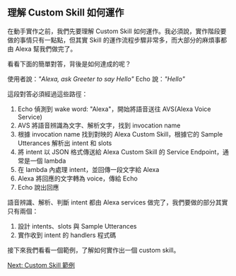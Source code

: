 ## 理解 Custom Skill 如何運作

在動手實作之前，我們先要理解 Custom Skill 如何運作。我必須說，實作階段要做的事情只有一點點，但其實 Skill 的運作流程步驟非常多，而大部分的麻煩事都由 Alexa 幫我們做完了。

看看下面的簡單對答，背後是如何達成的呢？

使用者說：*"Alexa, ask Greeter to say Hello"* 
Echo 說：*"Hello"*

這段對答必須經過這些路徑：

1. Echo 偵測到 wake word: "Alexa"，開始將語音送往 AVS(Alexa Voice Service)
1. AVS 將語音辨識為文字、解析文字，找到 invocation name
1. 根據 invocation name 找到對映的 Alexa Custom Skill，根據它的 Sample Utterances 解析出 intent 和 slots
1. 將 intent 以 JSON 格式傳送給 Alexa Custom Skill 的 Service Endpoint，通常是一個 lambda
1. 在 lambda 內處理 intent，並回傳一段文字給 Alexa 
1. Alexa 將回應的文字轉為 voice，傳給 Echo
1. Echo 說出回應

語音辨識、解析、判斷 intent 都由 Alexa services 做完了，我們要做的部分其實只有兩個：

1. 設計 intents、slots 與 Sample Utterances
2. 實作收到 intent 的 handlers 程式碼

接下來我們看看一個範例，了解如何實作出一個 custom skill。

[Next: Custom Skill 範例](custom-skill-example-bill-man.zh-tw.md)
